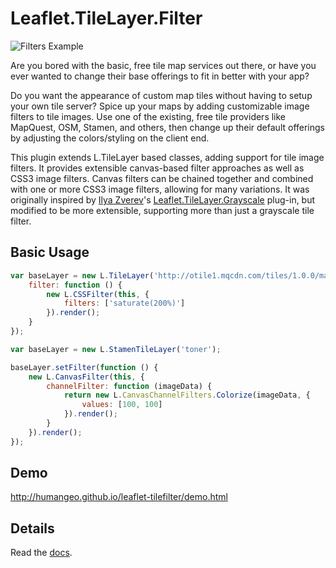 # Leaflet.TileLayer.Filter

![Filters Example](http://humangeo.github.io/leaflet-tilefilter/images/filters.gif)

Are you bored with the basic, free tile map services out there, or have you ever wanted to change their base offerings to fit in better with your app?  

Do you want the appearance of custom map tiles without having to setup your own tile server?  Spice up your maps by adding customizable image filters to tile images.  Use one of the existing, free tile providers like MapQuest, OSM, Stamen, and others, then change up their default offerings by adjusting the colors/styling on the client end.

This plugin extends L.TileLayer based classes, adding support for tile image filters.  It provides extensible canvas-based filter approaches as well as CSS3 image filters.  Canvas filters can be chained together and combined with one or more CSS3 image filters, allowing for many variations.
It was originally inspired by [Ilya Zverev](https://github.com/Zverik)'s [Leaflet.TileLayer.Grayscale](https://github.com/Zverik/leaflet-grayscale/) plug-in, but modified to be more extensible, supporting more than just a grayscale tile filter.

## Basic Usage

```javascript
var baseLayer = new L.TileLayer('http://otile1.mqcdn.com/tiles/1.0.0/map/{z}/{x}/{y}.jpg', {
	filter: function () {
		new L.CSSFilter(this, {
			filters: ['saturate(200%)']
		}).render();
	}
});

var baseLayer = new L.StamenTileLayer('toner');

baseLayer.setFilter(function () {
	new L.CanvasFilter(this, {
		channelFilter: function (imageData) {
			return new L.CanvasChannelFilters.Colorize(imageData, {
				values: [100, 100]
			}).render();
		}
	}).render();
});
```

## Demo

http://humangeo.github.io/leaflet-tilefilter/demo.html

## Details

Read the [docs](https://github.com/humangeo/leaflet-tilefilter/wiki).
